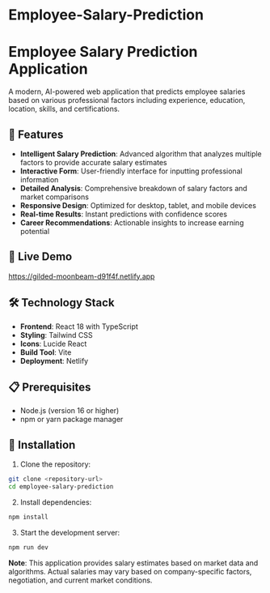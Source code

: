 # Employee-Salary-Prediction
# Employee Salary Prediction Application

A modern, AI-powered web application that predicts employee salaries based on various professional factors including experience, education, location, skills, and certifications.

## 🌟 Features

- **Intelligent Salary Prediction**: Advanced algorithm that analyzes multiple factors to provide accurate salary estimates
- **Interactive Form**: User-friendly interface for inputting professional information
- **Detailed Analysis**: Comprehensive breakdown of salary factors and market comparisons
- **Responsive Design**: Optimized for desktop, tablet, and mobile devices
- **Real-time Results**: Instant predictions with confidence scores
- **Career Recommendations**: Actionable insights to increase earning potential

## 🚀 Live Demo
https://gilded-moonbeam-d91f4f.netlify.app

## 🛠️ Technology Stack

- **Frontend**: React 18 with TypeScript
- **Styling**: Tailwind CSS
- **Icons**: Lucide React
- **Build Tool**: Vite
- **Deployment**: Netlify

## 📋 Prerequisites

- Node.js (version 16 or higher)
- npm or yarn package manager

## 🔧 Installation

1. Clone the repository:
```bash
git clone <repository-url>
cd employee-salary-prediction
```

2. Install dependencies:
```bash
npm install
```

3. Start the development server:
```bash
npm run dev
```

**Note**: This application provides salary estimates based on market data and algorithms. Actual salaries may vary based on company-specific factors, negotiation, and current market conditions.
